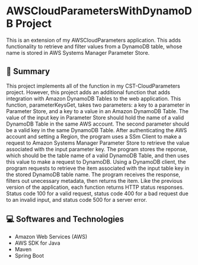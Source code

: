 # AWSCloudParametersWithDynamoDB Project
This is an extension of my AWSCloudParameters application. This adds functionality to retrieve and filter values from a DynamoDB table, whose name is stored in AWS Systems Manager Parameter Store. 

<h2> 📄 Summary </h2> 

This project implements all of the function in my CST-CloudParameters project. However, this project adds an additional function that adds integration with Amazon DynamoDB Tables to the web application. This function, parameterKeysGet, takes two parameters: a key to a parameter in Parameter Store, and a key to a value in an Amazon DynamoDB Table. The value of the input key in Parameter Store should hold the name of a valid DynamoDB Table in the same AWS account. The second parameter should be a valid key in the same DynamoDB Table. After authenticating the AWS account and setting a Region, the program uses a SSm Client to make a request to Amazon Systems Manager Parameter Store to retrieve the value associated with the input parameter key. The program stores the reponse, which should be the table name of a valid DynamoDB Table, and then uses this value to make a request to DynamoDB. Using a DynamoDB client, the program requests to retrieve the item associated with the input table key in the stored DynamoDB table name. The program receives the response, filters out unecessary metadata, then returns the item. Like the previous version of the application, each function returns HTTP status responses. Status code 100 for a valid request, status code 400 for a bad request due to an invalid input, and status code 500 for a server error. 

<h2> 💻 Softwares and Technologies </h2> 

- Amazon Web Services (AWS)
- AWS SDK for Java
- Maven
- Spring Boot




